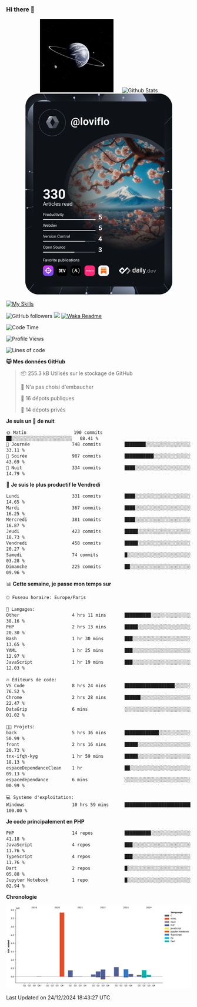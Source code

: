 ### Hi there 👋

<p align="center">
  <img src="https://github.com/Loviflo/Loviflo/blob/main/img/portrait.jpg" alt="Loviflo" height="200" style="margin-right: 20px"/>
  <img src="https://github-readme-stats.vercel.app/api?username=Loviflo&show_icons=true&theme=graywhite" alt="Github Stats" />
  <a href="https://app.daily.dev/loviflo"><img src="https://github.com/loviflo/loviflo/blob/main/devcard.svg" width="400" alt="Loviflo's Dev Card"/></a>
</p>

[![My Skills](https://skillicons.dev/icons?i=php,laravel,symfony,dotnet,cs,nodejs,mysql,postgres,js,ts,html,css,sass,angular,react,electron,docker,webpack,vscode,figma,git,github,gitlab,nginx,postman&perline=5)](https://skillicons.dev)

![GitHub followers](https://img.shields.io/github/followers/Loviflo?label=Follow&style=social)
![](https://visitor-badge.glitch.me/badge?page_id=Loviflo.Loviflo)
[![Waka Readme](https://github.com/Loviflo/Loviflo/actions/workflows/update-stats.yml/badge.svg)](https://github.com/Loviflo/Loviflo/actions/workflows/update-stats.yml)

<!--START_SECTION:waka-->
![Code Time](http://img.shields.io/badge/Code%20Time-2%2C478%20hrs%2056%20mins-blue)

![Profile Views](http://img.shields.io/badge/Vues%20du%20profil-0-blue)

![Lines of code](https://img.shields.io/badge/Depuis%20Hello%20World%2C%20j%27ai%20%C3%A9crit-6.7%20million%20Lignes%20de%20code-blue)

**🐱 Mes données GitHub** 

> 📦 255.3 kB Utilisés sur le stockage de GitHub 
 > 
> 🚫 N'a pas choisi d'embaucher
 > 
> 📜 16 dépots publiques 
 > 
> 🔑 14 dépots privés 
 > 
**Je suis un 🦉 de nuit** 

```text
🌞 Matin                  190 commits         ██░░░░░░░░░░░░░░░░░░░░░░░   08.41 % 
🌆 Journée                748 commits         ████████░░░░░░░░░░░░░░░░░   33.11 % 
🌃 Soirée                 987 commits         ███████████░░░░░░░░░░░░░░   43.69 % 
🌙 Nuit                   334 commits         ████░░░░░░░░░░░░░░░░░░░░░   14.79 % 
```
📅 **Je suis le plus productif le Vendredi** 

```text
Lundi                    331 commits         ████░░░░░░░░░░░░░░░░░░░░░   14.65 % 
Mardi                    367 commits         ████░░░░░░░░░░░░░░░░░░░░░   16.25 % 
Mercredi                 381 commits         ████░░░░░░░░░░░░░░░░░░░░░   16.87 % 
Jeudi                    423 commits         █████░░░░░░░░░░░░░░░░░░░░   18.73 % 
Vendredi                 458 commits         █████░░░░░░░░░░░░░░░░░░░░   20.27 % 
Samedi                   74 commits          █░░░░░░░░░░░░░░░░░░░░░░░░   03.28 % 
Dimanche                 225 commits         ██░░░░░░░░░░░░░░░░░░░░░░░   09.96 % 
```


📊 **Cette semaine, je passe mon temps sur** 

```text
🕑︎ Fuseau horaire: Europe/Paris

💬 Langages: 
Other                    4 hrs 11 mins       ██████████░░░░░░░░░░░░░░░   38.16 % 
PHP                      2 hrs 13 mins       █████░░░░░░░░░░░░░░░░░░░░   20.30 % 
Bash                     1 hr 30 mins        ███░░░░░░░░░░░░░░░░░░░░░░   13.65 % 
YAML                     1 hr 25 mins        ███░░░░░░░░░░░░░░░░░░░░░░   12.97 % 
JavaScript               1 hr 19 mins        ███░░░░░░░░░░░░░░░░░░░░░░   12.03 % 

🔥 Éditeurs de code: 
VS Code                  8 hrs 24 mins       ███████████████████░░░░░░   76.52 % 
Chrome                   2 hrs 28 mins       ██████░░░░░░░░░░░░░░░░░░░   22.47 % 
DataGrip                 6 mins              ░░░░░░░░░░░░░░░░░░░░░░░░░   01.02 % 

🐱‍💻 Projets: 
back                     5 hrs 36 mins       █████████████░░░░░░░░░░░░   50.99 % 
front                    2 hrs 16 mins       █████░░░░░░░░░░░░░░░░░░░░   20.73 % 
tnx-ifqh-kyg             1 hr 59 mins        █████░░░░░░░░░░░░░░░░░░░░   18.13 % 
espaceDependanceClean    1 hr                ██░░░░░░░░░░░░░░░░░░░░░░░   09.13 % 
espacedependance         6 mins              ░░░░░░░░░░░░░░░░░░░░░░░░░   00.99 % 

💻 Système d'exploitation: 
Windows                  10 hrs 59 mins      █████████████████████████   100.00 % 
```

**Je code principalement en PHP** 

```text
PHP                      14 repos            ██████████░░░░░░░░░░░░░░░   41.18 % 
JavaScript               4 repos             ███░░░░░░░░░░░░░░░░░░░░░░   11.76 % 
TypeScript               4 repos             ███░░░░░░░░░░░░░░░░░░░░░░   11.76 % 
Dart                     2 repos             █░░░░░░░░░░░░░░░░░░░░░░░░   05.88 % 
Jupyter Notebook         1 repo              █░░░░░░░░░░░░░░░░░░░░░░░░   02.94 % 
```



**Chronologie**

![Lines of Code chart](https://raw.githubusercontent.com/Loviflo/Loviflo/main/assets/bar_graph.png)


 Last Updated on 24/12/2024 18:43:27 UTC
<!--END_SECTION:waka-->
